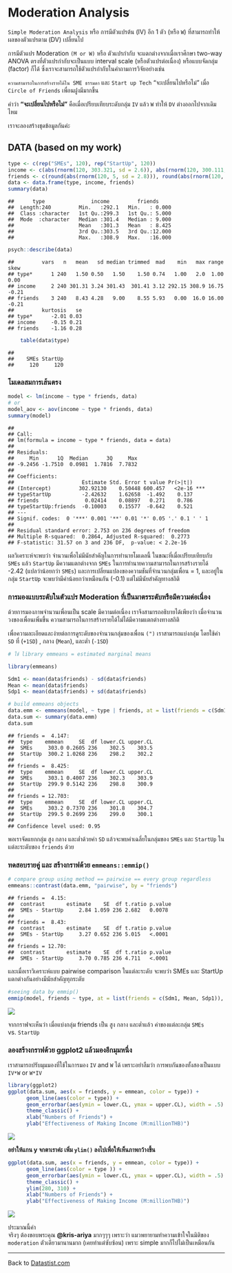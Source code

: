 # Moderation Analysis

`Simple Moderation Analysis` หรือ การมีตัวแปรต้น (IV) อีก 1 ตัว (หรือ `W`) ที่สามารถทำให้ผลของตัวแปรตาม (DV) เปลี่ยนไป

การมีตัวแปร Moderation `(M or W)` หรือ ตัวแปรกำกับ จะแตกต่างจากเมื่อเราศึกษา two-way ANOVA ตรงที่ตัวแปรกำกับจะเป็นแบบ interval scale (หรือตัวแปรต่อเนื่อง) หรือแบบจัดกลุ่ม (factor) ก็ได้ ซึ่งเราจะสามารถใช้ตัวแปรกำกับในคำถามการวิจัยอย่างเช่น

`ความสามารถในการสร้างรายได้ใน SME ธรรมดา` และ `Start up Tech` “จะเปลี่ยนไปหรือไม่” เมื่อ `Circle of Friends` เพื่อนฝูงมีมากขึ้น

คำว่า **“จะเปลี่ยนไปหรือไม่”** คือเมื่อเปรียบเทียบระดับกลุ่ม `IV` แล้ว `W` ทำให้ `DV` ต่างออกไปจากเดิมไหม

เราจะลองสร้างชุดข้อมูลกันค่ะ

## DATA (based on my work)


``` r
type <- c(rep("SMEs", 120), rep("StartUp", 120))
income <- c(abs(rnorm(120, 303.321, sd = 2.6)), abs(rnorm(120, 300.111, sd = 3.1)))
friends <- c(round(abs(rnorm(120, 5, sd = 2.8))), round(abs(rnorm(120, 12, sd = 1.8))))
data <- data.frame(type, income, friends)
summary(data)
```


    ##      type               income         friends      
    ##  Length:240         Min.   :292.1   Min.   : 0.000  
    ##  Class :character   1st Qu.:299.3   1st Qu.: 5.000  
    ##  Mode  :character   Median :301.4   Median : 9.000  
    ##                     Mean   :301.3   Mean   : 8.425  
    ##                     3rd Qu.:303.5   3rd Qu.:12.000  
    ##                     Max.   :308.9   Max.   :16.000

``` r
psych::describe(data)
```


    ##         vars   n   mean   sd median trimmed  mad    min   max range  skew
    ## type*      1 240   1.50 0.50   1.50    1.50 0.74   1.00   2.0  1.00  0.00
    ## income     2 240 301.31 3.24 301.43  301.41 3.12 292.15 308.9 16.75 -0.21
    ## friends    3 240   8.43 4.28   9.00    8.55 5.93   0.00  16.0 16.00 -0.21
    ##         kurtosis   se
    ## type*      -2.01 0.03
    ## income     -0.15 0.21
    ## friends    -1.16 0.28


``` r
    table(data$type)
```
    ## 
    ##    SMEs StartUp 
    ##     120     120

### โมเดลสมการเส้นตรง

``` r
model <- lm(income ~ type * friends, data)
# or
model_aov <- aov(income ~ type * friends, data)
summary(model)
````
    ## 
    ## Call:
    ## lm(formula = income ~ type * friends, data = data)
    ## 
    ## Residuals:
    ##     Min      1Q  Median      3Q     Max 
    ## -9.2456 -1.7510  0.0981  1.7816  7.7832 
    ## 
    ## Coefficients:
    ##                      Estimate Std. Error t value Pr(>|t|)    
    ## (Intercept)         302.92130    0.50448 600.457   <2e-16 ***
    ## typeStartUp          -2.42632    1.62658  -1.492    0.137    
    ## friends               0.02414    0.08897   0.271    0.786    
    ## typeStartUp:friends  -0.10003    0.15577  -0.642    0.521    
    ## ---
    ## Signif. codes:  0 '***' 0.001 '**' 0.01 '*' 0.05 '.' 0.1 ' ' 1
    ## 
    ## Residual standard error: 2.753 on 236 degrees of freedom
    ## Multiple R-squared:  0.2864, Adjusted R-squared:  0.2773 
    ## F-statistic: 31.57 on 3 and 236 DF,  p-value: < 2.2e-16


ผลวิเคราะห์จะพบว่า จำนวนเพื่อไม่มีนัยสำคัญในการทำนายโมเดลนี้ ในขณะที่เมื่อเปรียบเทียบกับ `SMEs` แล้ว `StartUp` มีความแตกต่างจาก `SMEs` ในการทำนายความสามารถในการสร้างรายได้ -2.42 (แปลว่าน้อยกว่า `SMEs`) และการเปลี่ยนแปลงของความชันที่จำนวนกลุ่มเพื่อน = 1, และอยู่ในกลุ่ม `StartUp` จะพบว่ามีค่าน้อยกว่าเหมือนกัน (-0.1) แต่ไม่มีนัยสำคัญทางสถิติ

### การมองแบบระดับในตัวแปร Moderation ที่เป็นมาตรระดับหรือมีความต่อเนื่อง

ด้วยการมองภาพจำนวนเพื่อนเป็น scale มีความต่อเนื่อง เราจึงสามารถอธิบายได้เพียงว่า เมื่อจำนวนวงของเพื่อนเพิ่มขึ้น ความสามารถในการสร้างรายได้ไม่ได้มีความแตกต่างทางสถิติ

เพื่อความละเอียดและง่ายต่อการดูระดับของจำนวนกลุ่มของเพื่อน `(")` เราสามารถแบ่งกลุ่ม โดยใช้ค่า `SD` ที่ (`+1SD`) , กลาง (`Mean`), และต่ำ (`-1SD`)



``` r
# ใช้ library emmeans = estimated marginal means

library(emmeans)

Sdm1 <- mean(data$friends) - sd(data$friends)
Mean <- mean(data$friends)
Sdp1 <- mean(data$friends) + sd(data$friends)

# build emmeans objects
data.emm <- emmeans(model, ~ type | friends, at = list(friends = c(Sdm1, Mean, Sdp1)))
data.sum <- summary(data.emm)
data.sum
```


    ## friends =  4.147:
    ##  type    emmean     SE  df lower.CL upper.CL
    ##  SMEs     303.0 0.2605 236    302.5    303.5
    ##  StartUp  300.2 1.0268 236    298.2    302.2
    ## 
    ## friends =  8.425:
    ##  type    emmean     SE  df lower.CL upper.CL
    ##  SMEs     303.1 0.4007 236    302.3    303.9
    ##  StartUp  299.9 0.5142 236    298.8    300.9
    ## 
    ## friends = 12.703:
    ##  type    emmean     SE  df lower.CL upper.CL
    ##  SMEs     303.2 0.7370 236    301.8    304.7
    ##  StartUp  299.5 0.2699 236    299.0    300.1
    ## 
    ## Confidence level used: 0.95


พอเราจัดแยกกลุ่ม สูง กลาง และต่ำด้วยค่า `SD` แล้วจะพบค่าเฉลี่ยในกลุ่มของ `SMEs` และ `StartUp` ในแต่ละระดับของ `friends` ด้วย
### ทดสอบรายคู่ และ สร้างกราฟด้วย `emmeans::emmip()`


``` r
# compare group using method == pairwise == every group regardless
emmeans::contrast(data.emm, "pairwise", by = "friends")
```


    ## friends =  4.15:
    ##  contrast       estimate    SE  df t.ratio p.value
    ##  SMEs - StartUp     2.84 1.059 236 2.682   0.0078 
    ## 
    ## friends =  8.43:
    ##  contrast       estimate    SE  df t.ratio p.value
    ##  SMEs - StartUp     3.27 0.652 236 5.015   <.0001 
    ## 
    ## friends = 12.70:
    ##  contrast       estimate    SE  df t.ratio p.value
    ##  SMEs - StartUp     3.70 0.785 236 4.711   <.0001

และเมื่อเราวิเคราะห์แบบ pairwise comparison ในแต่ละระดับ จะพบว่า SMEs และ StartUp แตกต่างกันอย่างมีนัยสำคัญทุกระดับ


``` r
#seeing data by emmip()
emmip(model, friends ~ type, at = list(friends = c(Sdm1, Mean, Sdp1)), CIs = TRUE)
```

![](docs/moderation_files/figure-markdown_strict/unnamed-chunk-4-1.png)

จากกราฟจะเห็นว่า เมื่อแบ่งกลุ่ม friends เป็น สูง กลาง และต่ำแล้ว ค่าของแต่ละกลุ่ม `SMEs` vs. `StartUp`

### ลองสร้างกราฟด้วย ggplot2 แล้วมองอีกมุมหนึ่ง

เราสามารถปรับมุมมองที่ใช้ในการมอง `IV` and `W` ได้ เพราะอย่าลืมว่า การพบกันของทั้งสองเป็นแบบ `IV*W` or `W*IV`

``` r
library(ggplot2)
ggplot(data.sum, aes(x = friends, y = emmean, color = type)) +
      geom_line(aes(color = type)) +
      geom_errorbar(aes(ymin = lower.CL, ymax = upper.CL), width = .5) +
      theme_classic() +
      xlab("Numbers of Friends") +
      ylab("Effectiveness of Making Income (M:millionTHB)")
```


![](docs/moderation_files/figure-markdown_strict/unnamed-chunk-5-1.png)

**อย่าให้แกน y จกตาเราค่ะ เพิ่ม `ylim()` ลงไปเพื่อให้เห็นภาพกว้างขึ้น**


``` r
ggplot(data.sum, aes(x = friends, y = emmean, color = type)) +
      geom_line(aes(color = type )) +
      geom_errorbar(aes(ymin = lower.CL, ymax = upper.CL), width = .5) +
      theme_classic() +
      ylim(280, 310) +
      xlab("Numbers of Friends") +
      ylab("Effectiveness of Making Income (M:millionTHB)")
```

![](docs/moderation_files/figure-markdown_strict/unnamed-chunk-6-1.png)

ประมาณนี้ค่า  
จริงๆ ต้องขอบพระคุณ **@kris-ariya** มากๆๆๆ
เพราะว่า แมวพยายามทำความเข้าใจในมิติของ `moderation` ตัวเดียวมานานมาก (เคยทำแต่ซับซ้อน) เพราะ simple มากก็ไปไม่เป็นเหมือนกัน


---
Back to [Datastist.com](www.datastist.com)
